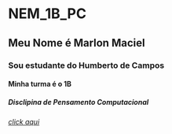 # NEM_1B_PC
## Meu Nome é Marlon Maciel
### Sou estudante do Humberto de Campos 
#### Minha turma é o 1B
##### Disclipina de Pensamento Computacional
###### [click aqui](https://www.youtube.com/watch?v=7YgYGJre44U)
